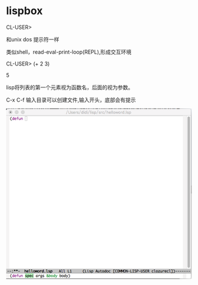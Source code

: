 # lispbox

CL-USER&gt;

和unix dos 提示符一样

类似shell，read-eval-print-loop\(REPL\),形成交互环境

CL-USER&gt; \(+ 2 3\)

5

lisp将列表的第一个元素视为函数名，后面的视为参数。

C-x C-f 输入目录可以创建文件,输入开头，底部会有提示

![](/assets/importe.png)

